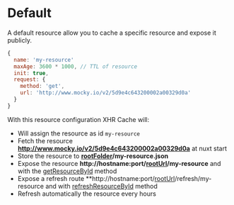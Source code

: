 # Default

A default resource allow you to cache a specific resource and expose it publicly.

```js
{
  name: 'my-resource'
  maxAge: 3600 * 1000, // TTL of resource
  init: true,
  request: {
    method: 'get',
    url: 'http://www.mocky.io/v2/5d9e4c643200002a00329d0a'
  }
}
```

With this resource configuration XHR Cache will:
  - Will assign the resource as id `my-resource`
  - Fetch the resource **http://www.mocky.io/v2/5d9e4c643200002a00329d0a** at nuxt start
  - Store the resource to **[rootFolder](../api/options.md#rootfolder)/my-resource.json**
  - Expose the resource **http://hostname:port/[rootUrl](../api/options.md#rooturl)/my-resource** and with the [getResourceById](../api/plugin.md#getresourcebyid-id) method
  - Expose a refresh route **http://hostname:port/[rootUrl](../api/options.md#rooturl)/refresh/my-resource and with [refreshResourceById](../api/plugin.md#refreshresourcebyid-id-apikey) method
  - Refresh automatically the resource every hours